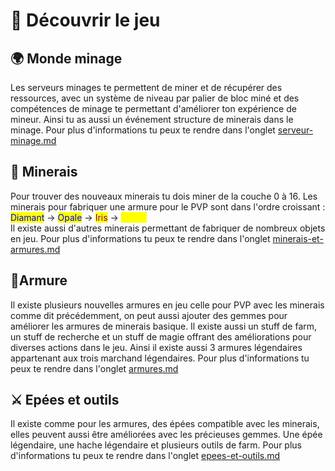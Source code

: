 # 🏰 Découvrir le jeu



## 🌍 **Monde minage**

Les serveurs minages te permettent de miner et de récupérer des ressources, avec un système de niveau par palier de bloc miné et des compétences de minage te permettant d'améliorer ton expérience de mineur. Ainsi tu as aussi un événement structure de minerais dans le minage. Pour plus d'informations tu peux te rendre dans l'onglet [serveur-minage.md](../guide/serveur-minage.md "mention")

## 🔨 **Minerais**

Pour trouver des nouveaux minerais tu dois miner de la couche 0 à 16. Les minerais pour fabriquer une armure pour le PVP sont dans l'ordre croissant : <mark style="color:blue;">Diamant</mark> -> <mark style="color:blue;">Opale</mark> -> <mark style="color:purple;">Iris</mark> -> <mark style="color:yellow;">Titane</mark>\
Il existe aussi d'autres minerais permettant de fabriquer de nombreux objets en jeu. Pour plus d'informations tu peux te rendre dans l'onglet [minerais-et-armures.md](../guide/minerais-et-armures.md "mention")

## 🥼Armure

Il existe plusieurs nouvelles armures en jeu celle pour PVP avec les minerais comme dit précédemment, on peut aussi ajouter des gemmes pour améliorer les armures de minerais basique. Il existe aussi un stuff de farm, un stuff de recherche et un stuff de magie offrant des améliorations pour diverses actions dans le jeu. Ainsi il existe aussi 3 armures légendaires appartenant aux trois marchand légendaires. Pour plus d'informations tu peux te rendre dans l'onglet [armures.md](../guide/armures.md "mention")

## ⚔️ Epées et outils

Il existe comme pour les armures, des épées compatible avec les minerais, elles peuvent aussi être améliorées avec les précieuses gemmes. Une épée légendaire, une hache légendaire et plusieurs outils de farm. Pour plus d'informations tu peux te rendre dans l'onglet [epees-et-outils.md](../guide/epees-et-outils.md "mention")





